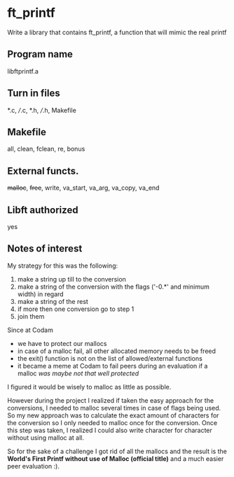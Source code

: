 # ft_printf
Write a library that contains ft_printf, a function
that will mimic the real printf

## Program name
libftprintf.a

## Turn in files
*.c, */*.c, *.h, */*.h, Makefile

## Makefile 
all, clean, fclean, re, bonus

## External functs. 
~~malloc~~, ~~free~~, write, va_start, va_arg, va_copy, va_end

## Libft authorized 
yes

## Notes of interest


My strategy for this was the following:
1. make a string up till to the conversion
2. make a string of the conversion with the flags ('-0.\*' and minimum width) in regard
3. make a string of the rest
4. if more then one conversion go to step 1
5. join them

Since at Codam
- we have to protect our mallocs 
- in case of a malloc fail, all other allocated memory needs to be freed
- the exit() function is not on the list of allowed/external functions
- it became a meme at Codam to fail peers during an evaluation if a malloc *was maybe not that well protected*

I figured it would be wisely to malloc as little as possible.

However during the project I realized if taken the easy approach for the conversions, I needed to malloc several times in case of flags being used. So my new approach was to calculate the exact amount of characters for the conversion so I only needed to malloc once for the conversion. Once this step was taken, I realized I could also write character for character without using malloc at all. 

So for the sake of a challenge I got rid of all the mallocs and the result is the **World's First Printf without use of Malloc (official title)** and a much easier peer evaluation :).

